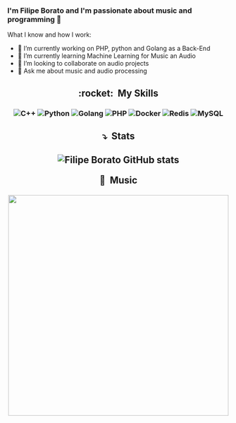 <h3 align="center">
 
### I'm Filipe Borato and I'm passionate about music and programming 👋
 
</h3>
 
What I know and how I work:

- 🔭 I’m currently working on PHP, python and Golang as a Back-End
- 🌱 I’m currently learning Machine Learning for Music an Audio
- 👯 I’m looking to collaborate on audio projects
- 💬 Ask me about music and audio processing

<h2 align="center"> :rocket: &nbsp;My Skills </h2>
<h3 align="center">
 
 ![C++](https://img.shields.io/badge/-C++-333333?style=flat&logo=C%2B%2B&logoColor=00599C)
 ![Python](https://img.shields.io/badge/-python-333333?style=flat&logo=python)
 ![Golang](https://img.shields.io/badge/-Golang-333333?style=flat&logo=go)
 ![PHP](https://img.shields.io/badge/-PHP-333333?style=flat&logo=php)
 ![Docker](https://img.shields.io/badge/-Docker-333333?style=flat&logo=docker)
 ![Redis](https://img.shields.io/badge/-Redis-333333?style=flat&logo=redis)
 ![MySQL](https://img.shields.io/badge/-MySQL-333333?style=flat&logo=mysql)
    
  
 
</h3>

<h2 align="center"> ⤵️ &nbsp;Stats </h2>

<h2 align="center"> 
 
![Filipe Borato GitHub stats](https://github-readme-stats.vercel.app/api?username=filipeborato&show_icons=true&theme=radical&count_private=true)

<p1 align="center"> 🎹 &nbsp;Music </p1>
 
<img src = "https://www.electronicbeats.net/app/uploads/2017/03/eurorackcolors.jpg" width="500" >
 
</h2>
